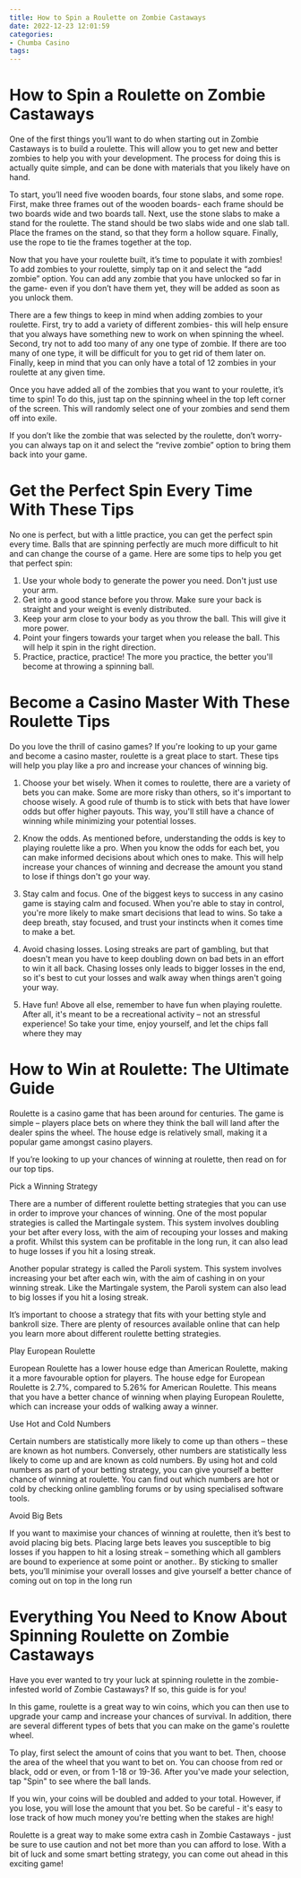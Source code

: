 ```yaml
---
title: How to Spin a Roulette on Zombie Castaways 
date: 2022-12-23 12:01:59
categories:
- Chumba Casino
tags:
---
```



#  How to Spin a Roulette on Zombie Castaways 

One of the first things you’ll want to do when starting out in Zombie Castaways is to build a roulette. This will allow you to get new and better zombies to help you with your development. The process for doing this is actually quite simple, and can be done with materials that you likely have on hand.

To start, you’ll need five wooden boards, four stone slabs, and some rope. First, make three frames out of the wooden boards- each frame should be two boards wide and two boards tall. Next, use the stone slabs to make a stand for the roulette. The stand should be two slabs wide and one slab tall. Place the frames on the stand, so that they form a hollow square. Finally, use the rope to tie the frames together at the top.

Now that you have your roulette built, it’s time to populate it with zombies! To add zombies to your roulette, simply tap on it and select the “add zombie” option. You can add any zombie that you have unlocked so far in the game- even if you don’t have them yet, they will be added as soon as you unlock them.

There are a few things to keep in mind when adding zombies to your roulette. First, try to add a variety of different zombies- this will help ensure that you always have something new to work on when spinning the wheel. Second, try not to add too many of any one type of zombie. If there are too many of one type, it will be difficult for you to get rid of them later on. Finally, keep in mind that you can only have a total of 12 zombies in your roulette at any given time.

Once you have added all of the zombies that you want to your roulette, it’s time to spin! To do this, just tap on the spinning wheel in the top left corner of the screen. This will randomly select one of your zombies and send them off into exile.

If you don’t like the zombie that was selected by the roulette, don’t worry- you can always tap on it and select the “revive zombie” option to bring them back into your game.

#  Get the Perfect Spin Every Time With These Tips 

No one is perfect, but with a little practice, you can get the perfect spin every time. Balls that are spinning perfectly are much more difficult to hit and can change the course of a game. Here are some tips to help you get that perfect spin:

1. Use your whole body to generate the power you need. Don't just use your arm.
2. Get into a good stance before you throw. Make sure your back is straight and your weight is evenly distributed.
3. Keep your arm close to your body as you throw the ball. This will give it more power.
4. Point your fingers towards your target when you release the ball. This will help it spin in the right direction.
5. Practice, practice, practice! The more you practice, the better you'll become at throwing a spinning ball.

#  Become a Casino Master With These Roulette Tips 

Do you love the thrill of casino games? If you're looking to up your game and become a casino master, roulette is a great place to start. These tips will help you play like a pro and increase your chances of winning big.

1. Choose your bet wisely. When it comes to roulette, there are a variety of bets you can make. Some are more risky than others, so it's important to choose wisely. A good rule of thumb is to stick with bets that have lower odds but offer higher payouts. This way, you'll still have a chance of winning while minimizing your potential losses.

2. Know the odds. As mentioned before, understanding the odds is key to playing roulette like a pro. When you know the odds for each bet, you can make informed decisions about which ones to make. This will help increase your chances of winning and decrease the amount you stand to lose if things don't go your way.

3. Stay calm and focus. One of the biggest keys to success in any casino game is staying calm and focused. When you're able to stay in control, you're more likely to make smart decisions that lead to wins. So take a deep breath, stay focused, and trust your instincts when it comes time to make a bet.

4. Avoid chasing losses. Losing streaks are part of gambling, but that doesn't mean you have to keep doubling down on bad bets in an effort to win it all back. Chasing losses only leads to bigger losses in the end, so it's best to cut your losses and walk away when things aren't going your way.

5. Have fun! Above all else, remember to have fun when playing roulette. After all, it's meant to be a recreational activity – not an stressful experience! So take your time, enjoy yourself, and let the chips fall where they may

#  How to Win at Roulette: The Ultimate Guide 

Roulette is a casino game that has been around for centuries. The game is simple – players place bets on where they think the ball will land after the dealer spins the wheel. The house edge is relatively small, making it a popular game amongst casino players.

If you’re looking to up your chances of winning at roulette, then read on for our top tips.

Pick a Winning Strategy

There are a number of different roulette betting strategies that you can use in order to improve your chances of winning. One of the most popular strategies is called the Martingale system. This system involves doubling your bet after every loss, with the aim of recouping your losses and making a profit. Whilst this system can be profitable in the long run, it can also lead to huge losses if you hit a losing streak.

Another popular strategy is called the Paroli system. This system involves increasing your bet after each win, with the aim of cashing in on your winning streak. Like the Martingale system, the Paroli system can also lead to big losses if you hit a losing streak.

It’s important to choose a strategy that fits with your betting style and bankroll size. There are plenty of resources available online that can help you learn more about different roulette betting strategies.

Play European Roulette

European Roulette has a lower house edge than American Roulette, making it a more favourable option for players. The house edge for European Roulette is 2.7%, compared to 5.26% for American Roulette. This means that you have a better chance of winning when playing European Roulette, which can increase your odds of walking away a winner.

Use Hot and Cold Numbers


Certain numbers are statistically more likely to come up than others – these are known as hot numbers. Conversely, other numbers are statistically less likely to come up and are known as cold numbers. By using hot and cold numbers as part of your betting strategy, you can give yourself a better chance of winning at roulette. You can find out which numbers are hot or cold by checking online gambling forums or by using specialised software tools.

Avoid Big Bets


If you want to maximise your chances of winning at roulette, then it’s best to avoid placing big bets. Placing large bets leaves you susceptible to big losses if you happen to hit a losing streak – something which all gamblers are bound to experience at some point or another.. By sticking to smaller bets, you’ll minimise your overall losses and give yourself a better chance of coming out on top in the long run

#  Everything You Need to Know About Spinning Roulette on Zombie Castaways

Have you ever wanted to try your luck at spinning roulette in the zombie-infested world of Zombie Castaways? If so, this guide is for you!

In this game, roulette is a great way to win coins, which you can then use to upgrade your camp and increase your chances of survival. In addition, there are several different types of bets that you can make on the game's roulette wheel.

To play, first select the amount of coins that you want to bet. Then, choose the area of the wheel that you want to bet on. You can choose from red or black, odd or even, or from 1-18 or 19-36. After you've made your selection, tap "Spin" to see where the ball lands.

If you win, your coins will be doubled and added to your total. However, if you lose, you will lose the amount that you bet. So be careful - it's easy to lose track of how much money you're betting when the stakes are high!

Roulette is a great way to make some extra cash in Zombie Castaways - just be sure to use caution and not bet more than you can afford to lose. With a bit of luck and some smart betting strategy, you can come out ahead in this exciting game!